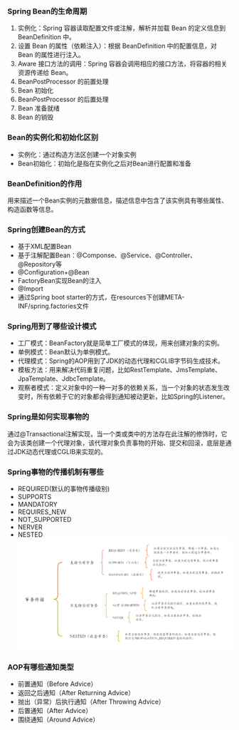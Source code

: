 ### Spring Bean的生命周期
1. 实例化：Spring 容器读取配置文件或注解，解析并加载 Bean 的定义信息到 BeanDefinition 中。
2. 设置 Bean 的属性（依赖注入）：根据 BeanDefinition 中的配置信息，对 Bean 的属性进行注入。
3. Aware 接口方法的调用：Spring 容器会调用相应的接口方法，将容器的相关资源传递给 Bean。
4. BeanPostProcessor 的前置处理
5. Bean 初始化
6. BeanPostProcessor 的后置处理
7. Bean 准备就绪
8. Bean 的销毁

### Bean的实例化和初始化区别
* 实例化：通过构造方法区创建一个对象实例
* Bean初始化：初始化是指在实例化之后对Bean进行配置和准备

### BeanDefinition的作用
用来描述一个Bean实例的元数据信息，描述信息中包含了该实例具有哪些属性、构造函数等信息。

### Spring创建Bean的方式
* 基于XML配置Bean
* 基于注解配置Bean：@Componse、@Service、@Controller、@Repository等
* @Configuration+@Bean
* FactoryBean实现Bean的注入
* @Import
* 通过Spring boot starter的方式，在resources下创建META-INF/spring.factories文件

### Spring用到了哪些设计模式
* 工厂模式：BeanFactory就是简单工厂模式的体现，用来创建对象的实例。
* 单例模式：Bean默认为单例模式。
* 代理模式：Spring的AOP用到了JDK的动态代理和CGLIB字节码生成技术。
* 模板方法：用来解决代码重复问题，比如RestTemplate、JmsTemplate、JpaTemplate、JdbcTemplate。
* 观察者模式：定义对象中的一种一对多的依赖关系，当一个对象的状态发生改变时，所有依赖于它的对象都会得到通知被动更新，比如Spring的Listener。

### Spring是如何实现事物的
通过@Transactional注解实现，当一个类或类中的方法存在此注解的修饰时，它会为该类创建一个代理对象，该代理对象负责事物的开始、提交和回滚，底层是通过JDK动态代理或CGLIB来实现的。

### Spring事物的传播机制有哪些
* REQUIRED(默认的事物传播级别)
* SUPPORTS
* MANDATORY
* REQUIRES_NEW
* NOT_SUPPORTED
* NERVER
* NESTED
![alt text](transation.png)

### AOP有哪些通知类型
* 前置通知（Before Advice）
* 返回之后通知（After Returning Advice）
* 抛出（异常）后执行通知（After Throwing Advice）
* 后置通知（After Advice）
* 围绕通知（Around Advice）